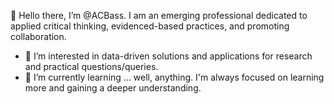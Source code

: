 👋 Hello there, I’m @ACBass. I am an emerging professional dedicated to applied critical thinking, evidenced-based practices, and promoting collaboration.
- 👀 I’m interested in data-driven solutions and applications for research and practical questions/queries. 
- 🌱 I’m currently learning ... well, anything. I'm always focused on learning more and gaining a deeper understanding.


<!---
ACBass/ACBass is a ✨ special ✨ repository because its `README.md` (this file) appears on your GitHub profile.
You can click the Preview link to take a look at your changes.
--->
